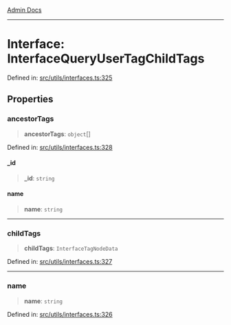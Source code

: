 [Admin Docs](/)

***

# Interface: InterfaceQueryUserTagChildTags

Defined in: [src/utils/interfaces.ts:325](https://github.com/PalisadoesFoundation/talawa-admin/blob/main/src/utils/interfaces.ts#L325)

## Properties

### ancestorTags

> **ancestorTags**: `object`[]

Defined in: [src/utils/interfaces.ts:328](https://github.com/PalisadoesFoundation/talawa-admin/blob/main/src/utils/interfaces.ts#L328)

#### \_id

> **\_id**: `string`

#### name

> **name**: `string`

***

### childTags

> **childTags**: `InterfaceTagNodeData`

Defined in: [src/utils/interfaces.ts:327](https://github.com/PalisadoesFoundation/talawa-admin/blob/main/src/utils/interfaces.ts#L327)

***

### name

> **name**: `string`

Defined in: [src/utils/interfaces.ts:326](https://github.com/PalisadoesFoundation/talawa-admin/blob/main/src/utils/interfaces.ts#L326)
